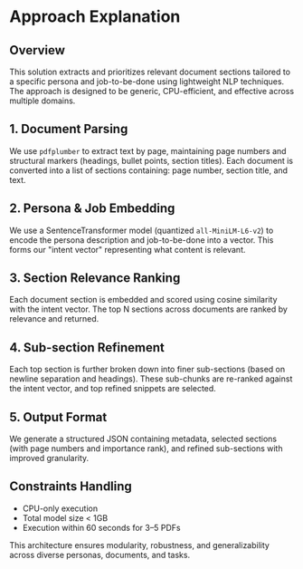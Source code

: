 # Approach Explanation

## Overview

This solution extracts and prioritizes relevant document sections tailored to a specific persona and job-to-be-done using lightweight NLP techniques. The approach is designed to be generic, CPU-efficient, and effective across multiple domains.

## 1. Document Parsing

We use `pdfplumber` to extract text by page, maintaining page numbers and structural markers (headings, bullet points, section titles). Each document is converted into a list of sections containing: page number, section title, and text.

## 2. Persona & Job Embedding

We use a SentenceTransformer model (quantized `all-MiniLM-L6-v2`) to encode the persona description and job-to-be-done into a vector. This forms our "intent vector" representing what content is relevant.

## 3. Section Relevance Ranking

Each document section is embedded and scored using cosine similarity with the intent vector. The top N sections across documents are ranked by relevance and returned.

## 4. Sub-section Refinement

Each top section is further broken down into finer sub-sections (based on newline separation and headings). These sub-chunks are re-ranked against the intent vector, and top refined snippets are selected.

## 5. Output Format

We generate a structured JSON containing metadata, selected sections (with page numbers and importance rank), and refined sub-sections with improved granularity.

## Constraints Handling

- CPU-only execution
- Total model size < 1GB
- Execution within 60 seconds for 3–5 PDFs

This architecture ensures modularity, robustness, and generalizability across diverse personas, documents, and tasks.
